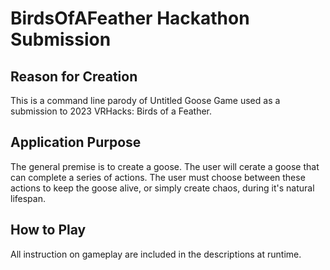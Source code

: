 # BirdsOfAFeather Hackathon Submission

## Reason for Creation
This is a command line parody of Untitled Goose Game used as a submission to 2023 VRHacks: Birds of a Feather. 

## Application Purpose
The general premise is to create a goose. The user will cerate a goose that can complete a series of actions. The user must choose between these actions to keep the goose alive, or simply create chaos, during it's natural lifespan.

## How to Play
All instruction on gameplay are included in the descriptions at runtime.
